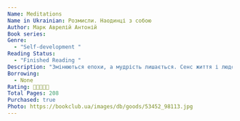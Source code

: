 ```yaml
---
Name: Meditations
Name in Ukrainian: Розмисли. Наодинці з собою
Author: Марк Аврелій Антоній
Book series:
Genre:
  - "Self-development "
Reading Status:
  - "Finished Reading "
Description: "Змінюються епохи, а мудрість лишається. Сенс життя і людське призначення, пошук власного шляху і вірних супутників, щоденне долання перешкод і страху заради омріяної мети — вічні істини, до яких апелює Марк Аврелій. Бо, як казав великий римський імператор і філософ, «людина не змінюється: минають епохи, з’являються та зникають країни, а людина залишається такою, якою була колись».  Невичерпне джерело розмислів та думок, обрамлених у форму афоризмів та висловів, що стали крилатими. Книга, яку продовжують читати та цитувати з часів Римської імперії і до ХХI століття."
Borrowing:
  - None
Rating: 🌟🌟🌟🌟🌟
Total Pages: 208
Purchased: true
Photo: https://bookclub.ua/images/db/goods/53452_98113.jpg
---
```

